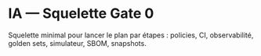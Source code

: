 # IA — Squelette Gate 0
Squelette minimal pour lancer le plan par étapes : policies, CI, observabilité, golden sets, simulateur, SBOM, snapshots.
